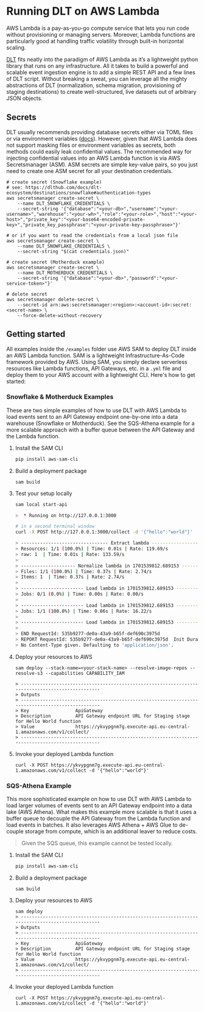 # Running DLT on AWS Lambda

AWS Lambda is a pay-as-you-go compute service that lets you run code without provisioning or managing servers. Moreover, Lambda functions are particularly good at handling traffic volatility through built-in horizontal scaling.

[DLT](https://dlthub.com/docs/getting-started) fits neatly into the paradigm of AWS Lambda as it’s a lightweight python library that runs on any infrastructure. All it takes to build a powerful and scalable event ingestion engine is to add a simple REST API and a few lines of DLT script. Without breaking a sweat, you can leverage all the mighty abstractions of DLT (normalization, schema migration, provisioning of staging destinations) to create well-structured, live datasets out of arbitrary JSON objects.

## Secrets

DLT usually recommends providing database secrets either via TOML files or via environment variables ([docs](https://dlthub.com/docs/general-usage/credentials/configuration)). However, given that AWS Lambda does not support masking files or environment variables as secrets, both methods could easily leak confidential values. The recommended way for injecting confidential values into an AWS Lambda function is via AWS Secretsmanager (ASM). ASM secrets are simple key-value pairs, so you just need to create one ASM secret for all your destination credentials.

```shell
# create secret (Snowflake example)
# see: https://dlthub.com/docs/dlt-ecosystem/destinations/snowflake#authentication-types
aws secretsmanager create-secret \
    --name DLT_SNOWFLAKE_CREDENTIALS \
    --secret-string '{"database":"<your-db>","username":"<your-username>","warehouse":"<your-wh>","role":"<your-role>","host":"<your-host>","private_key":"<your-base64-encoded-private-key>","private_key_passphrase":"<your-private-key-passphrase>"}'

# or if you want to read the credentials from a local json file
aws secretsmanager create-secret \
    --name DLT_SNOWFLAKE_CREDENTIALS \
    --secret-string "$(cat credentials.json)"

# create secret (Motherduck example)
aws secretsmanager create-secret \
    --name DLT_MOTHERDUCK_CREDENTIALS \
    --secret-string '{"database":"<your-db>","password":"<your-service-token>"}'

# delete secret
aws secretsmanager delete-secret \
    --secret-id arn:aws:secretsmanager:<region>:<account-id>:secret:<secret-name> \
    --force-delete-without-recovery
```

## Getting started

All examples inside the `/examples` folder use AWS SAM to deploy DLT inside an AWS Lambda function. SAM is a lightweight Infrastructure-As-Code framework provided by AWS. Using SAM, you simply declare serverless resources like Lambda functions, API Gateways, etc. in a `.yml` file and deploy them to your AWS account with a lightweight CLI. Here's how to get started:

### Snowflake & Motherduck Examples

These are two simple examples of how to use DLT with AWS Lambda to load events sent to an API Gateway endpoint one-by-one into a data warehouse (Snowflake or Motherduck). See the SQS-Athena example for a more scalable approach with a buffer queue between the API Gateway and the Lambda function.

1. Install the SAM CLI
   ```bash
   pip install aws-sam-cli
   ```
2. Build a deployment package
   ```
   sam build
   ```
3. Test your setup locally

   ```bash
   sam local start-api

   >  * Running on http://127.0.0.1:3000

   # in a second terminal window
   curl -X POST http://127.0.0.1:3000/collect -d '{"hello":"world"}'

   > -------------------------------- Extract lambda --------------------------------
   > Resources: 1/1 (100.0%) | Time: 0.01s | Rate: 119.69/s
   > raw: 1  | Time: 0.01s | Rate: 133.59/s
   >
   > -------------------- Normalize lambda in 1701539812.689153 ---------------------
   > Files: 1/1 (100.0%) | Time: 0.37s | Rate: 2.74/s
   > Items: 1  | Time: 0.37s | Rate: 2.74/s
   >
   > ----------------------- Load lambda in 1701539812.689153 -----------------------
   > Jobs: 0/1 (0.0%) | Time: 0.00s | Rate: 0.00/s
   >
   > ----------------------- Load lambda in 1701539812.689153 -----------------------
   > Jobs: 1/1 (100.0%) | Time: 0.06s | Rate: 16.22/s
   >
   > ----------------------- Load lambda in 1701539812.689153 -----------------------
   >
   > END RequestId: 535b9277-de0a-43a9-b65f-def690c3975d
   > REPORT RequestId: 535b9277-de0a-43a9-b65f-def690c3975d  Init Duration: 1.62 ms  Duration: 17855.55 ms   Billed Duration: 17856 ms       Memory Size: 512 MB       Max Memory Used: 512 MB
   > No Content-Type given. Defaulting to 'application/json'.
   ```

4. Deploy your resources to AWS

   ```
   sam deploy --stack-name=<your-stack-name> --resolve-image-repos --resolve-s3 --capabilities CAPABILITY_IAM

   > ------------------------------------------------------------------------------------------------
   > Outputs
   > ------------------------------------------------------------------------------------------------
   > Key                 ApiGateway
   > Description         API Gateway endpoint URL for Staging stage for Hello World function
   > Value               https://ykvypgnm7g.execute-api.eu-central-1.amazonaws.com/v1/collect/
   > ------------------------------------------------------------------------------------------------
   ```

5. Invoke your deployed Lambda function

   ```
   curl -X POST https://ykvypgnm7g.execute-api.eu-central-1.amazonaws.com/v1/collect -d '{"hello":"world"}'
   ```

### SQS-Athena Example

This more sophisticated example on how to use DLT with AWS Lambda to load larger volumes of events sent to an API Gateway endpoint into a data lake (AWS Athena). What makes this example more scalable is that it uses a buffer queue to decouple the API Gateway from the Lambda function and load events in batches. It also leverages AWS Athena + AWS Glue to de-couple storage from compute, which is an additional leaver to reduce costs.

> Given the SQS queue, this example cannot be tested locally.

1. Install the SAM CLI
   ```bash
   pip install aws-sam-cli
   ```
2. Build a deployment package

   ```
   sam build
   ```

3. Deploy your resources to AWS

   ```
   sam deploy
   > ------------------------------------------------------------------------------------------------
   > Outputs
   > ------------------------------------------------------------------------------------------------
   > Key                 ApiGateway
   > Description         API Gateway endpoint URL for Staging stage for Hello World function
   > Value               https://ykvypgnm7g.execute-api.eu-central-1.amazonaws.com/v1/collect/
   > ------------------------------------------------------------------------------------------------
   ```

4. Invoke your deployed Lambda function
   ```
   curl -X POST https://ykvypgnm7g.execute-api.eu-central-1.amazonaws.com/v1/collect -d '{"hello":"world"}'
   ```
